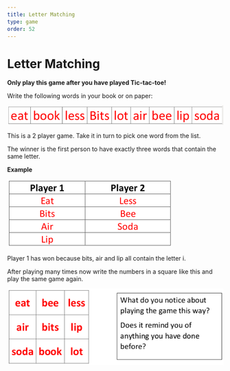 ```yaml
---
title: Letter Matching
type: game
order: 52
---
```


# Letter Matching

**Only play this game after you have played Tic-tac-toe!**  

Write the following words in your book or on paper:

![](../../images/letter-matching-1.png)

This is a 2 player game. Take it in turn to pick one word from the list.   

The winner is the first person to have exactly three words that contain
the same letter.   

**Example**    

![](../../images/letter-matching-2.png)

Player 1 has won because bits, air and lip all contain the letter i.   

After playing many times now write the numbers in a square like this and play the same game again.   

![](../../images/letter-matching-3.png)
